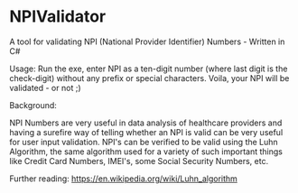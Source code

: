 # NPIValidator
A tool for validating NPI (National Provider Identifier) Numbers - Written in C#


Usage:
Run the exe, enter NPI as a ten-digit number (where last digit is the check-digit) without any prefix or special characters. 
Voila, your NPI will be validated - or not ;)



Background:

NPI Numbers are very useful in data analysis of healthcare providers and having a surefire way of telling whether an NPI is valid can be very useful for user input validation. 
NPI's can be verified to be valid using the Luhn Algorithm, the same algorithm used for a variety of such important things like Credit Card Numbers, IMEI's, some Social Security Numbers, etc. 


Further reading: https://en.wikipedia.org/wiki/Luhn_algorithm

